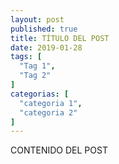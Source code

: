 ```yaml
---
layout: post
published: true
title: TÍTULO DEL POST
date: 2019-01-28
tags: [
  "Tag 1",
  "Tag 2"
]
categorias: [
  "categoria 1",
  "categoria 2"
]
---
```


CONTENIDO DEL POST
